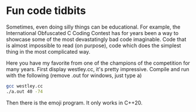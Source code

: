 # Fun code tidbits

Sometimes, even doing silly things can be educational.
For example, the International Obfuscated C Coding Contest has for years been a way to showcase
some of the most devastatingly bad code imaginable. Code that is almost impossible to read
(on purpose), code which does the simplest thing in the most complicated way.

Here you have my favorite from one of the champions of the competition for many years.
First display westley.cc, it's pretty impressive.
Compile and run with the following (remove .out for windows, just type a)

```bash
gcc westley.cc
./a.out 40 -74
```

Then there is the emoji program. It only works in C++20.